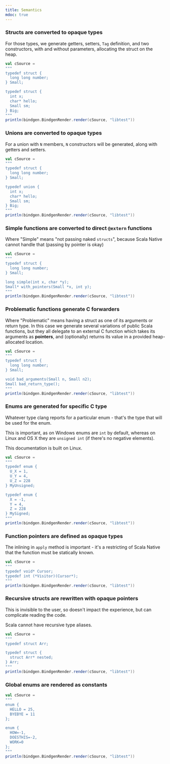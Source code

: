 ```yaml
---
title: Semantics 
mdoc: true
---
```


### Structs are converted to opaque types

For those types, we generate getters, setters, `Tag` definition, and two constructors, with and without parameters, allocating the struct on the heap.

```scala mdoc:passthrough
val cSource = 
"""
typedef struct {
  long long number;
} Small;

typedef struct {
  int x;
  char* hello;
  Small sm;
} Big;
"""
println(bindgen.BindgenRender.render(cSource, "libtest"))
```

### Unions are converted to opaque types

For a union with `N` members, `N` constructors will be generated,
along with getters and setters.

```scala mdoc:nest:passthrough
val cSource = 
"""
typedef struct {
  long long number;
} Small;

typedef union {
  int x;
  char* hello;
  Small sm;
} Big;
"""
println(bindgen.BindgenRender.render(cSource, "libtest"))
```

### Simple functions are converted to direct `@extern` functions

Where "Simple" means "not passing naked `structs`", because Scala Native cannot handle that (passing by pointer is okay)


```scala mdoc:nest:passthrough
val cSource = 
"""
typedef struct {
  long long number;
} Small;

long simple(int x, char *y);
Small* with_pointers(Small *x, int y);
"""
println(bindgen.BindgenRender.render(cSource, "libtest"))
```

### Problematic functions generate C forwarders

Where "Problematic" means having a struct as one of its arguments or return type.
In this case we generate several variations of public Scala functions,
but they all delegate to an external C function which takes its arguments as **pointers**, and (optionally) returns its value in a provided heap-allocated location.

```scala mdoc:nest:passthrough
val cSource = 
"""
typedef struct {
  long long number;
} Small;

void bad_arguments(Small n, Small n2);
Small bad_return_type();
"""
println(bindgen.BindgenRender.render(cSource, "libtest"))
```

### Enums are generated for specific C type

Whatever type clang reports for a particular enum - that's the type that will be
used for the enum.

This is important, as on Windows enums are `int` by default, whereas on Linux and OS X they are `unsigned int` (if there's no negative elements).

This documentation is built on Linux.

```scala mdoc:nest:passthrough
val cSource = 
"""
typedef enum {
  U_X = 1,
  U_Y = 4,
  U_Z = 228
} MyUnsigned;

typedef enum {
  X = -1,
  Y = 4,
  Z = 228
} MySigned;
"""
println(bindgen.BindgenRender.render(cSource, "libtest"))
```

### Function pointers are defined as opaque types

The inlining in `apply` method is important - it's a restricting of Scala Native 
that the function must be statically known.

```scala mdoc:nest:passthrough
val cSource = 
"""
typedef void* Cursor;
typedef int (*Visitor)(Cursor*);
"""
println(bindgen.BindgenRender.render(cSource, "libtest"))
```

### Recursive structs are rewritten with opaque pointers

This is invisible to the user, so doesn't impact the experience, but 
can complicate reading the code.

Scala cannot have recursive type aliases.

```scala mdoc:nest:passthrough
val cSource = 
"""
typedef struct Arr;

typedef struct {
  struct Arr* nested;
} Arr;
"""
println(bindgen.BindgenRender.render(cSource, "libtest"))
```

### Global enums are rendered as constants

```scala mdoc:nest:passthrough
val cSource = 
"""
enum {
  HELLO = 25,
  BYEBYE = 11
};

enum {
  HOW=-1,
  DOESTHIS=-2,
  WORK=0
};
"""
println(bindgen.BindgenRender.render(cSource, "libtest"))
```
